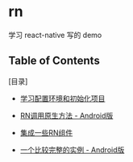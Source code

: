 rn
===

学习 react-native 写的 demo

Table of Contents
-------
[目录]

* [学习配置环境和初始化项目](./l1)

* [RN调用原生方法 - Android版](./l2)

* [集成一些RN组件](./l3)

* [一个比较完整的实例 - Android版](./l4)
